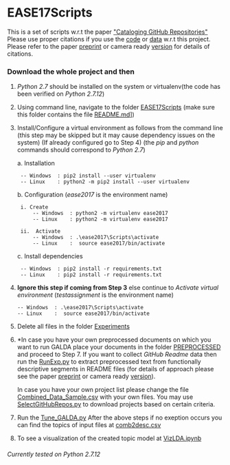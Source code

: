 # EASE17Scripts

This is a set of scripts w.r.t the paper ["Cataloging GitHub Repositories"](http://dl.acm.org/citation.cfm?doid=3084226.3084287)
Please use proper citations if you use the [code](https://github.com/abhishek9sharma/EASE17Scripts) or [data](https://github.com/abhishek9sharma/abhishek9sharma.github.io/tree/master/DataSets/EASE17Paper) w.r.t this project. Please refer to the paper [preprint](https://github.com/abhishek9sharma/abhishek9sharma.github.io/blob/master/Papers/EASE17abhishek_preprint.pdf) or camera ready [version](http://dl.acm.org/citation.cfm?doid=3084226.3084287) for details of citations.


### Download the whole project and then

1. *Python 2.7* should be installed on the system or virtualenv(the code has been verified on *Python 2.7.12*)

2. Using command line, navigate to the folder [EASE17Scripts](https://github.com/abhishek9sharma/EASE17Scripts) (make sure this folder contains the file [README.md](https://github.com/abhishek9sharma/EASE17Scripts/blob/master/README.md)])

3. Install/Configure a virtual environment as follows from the command line (this step may be skipped but it may cause dependency issues on the system) (If already configured go to Step 4) (the *pip* and *python* commands should correspond to *Python 2.7*)
    
    a. Installation 
        
        -- Windows  : pip2 install --user virtualenv
        -- Linux    : python2 -m pip2 install --user virtualenv
        
    b. Configuration (*ease2017* is the environment name)
        
        i. Create
            -- Windows  : python2 -m virtualenv ease2017
            -- Linux    : python2 -m virtualenv ease2017 
        
        ii.  Activate 
            -- Windows  : .\ease2017\Scripts\activate
            -- Linux    :  source ease2017/bin/activate 
        
    c. Install dependencies      
          
        -- Windows  : pip2 install -r requirements.txt
        -- Linux    : pip2 install -r requirements.txt 
    
 4. **Ignore this step if coming from Step 3** else continue to *Activate virtual environment* (*testassignment* is the environment name)
        
        -- Windows  : .\ease2017\Scripts\activate
        -- Linux    :  source ease2017/bin/activate 

5. Delete all files in the folder [Experiments](https://github.com/abhishek9sharma/EASE17Scripts/tree/master/Experiments)

6. *In case you have your own preprocessed documents on which you want to run GALDA place your documents in the folder [PREPROCESSED](https://github.com/abhishek9sharma/EASE17Scripts/tree/master/Experiments/FILTEREDRM/PREPROCESSED) and proceed to Step 7. If you want to collect *GitHub Readme* data then run the [RunExp.py](https://github.com/abhishek9sharma/EASE17Scripts/blob/master/RunExp.py) to extract preprocessed text from functionally descriptive segments in README files (for details of approach please see the  paper [preprint](https://github.com/abhishek9sharma/abhishek9sharma.github.io/blob/master/Papers/EASE17abhishek_preprint.pdf) or camera ready [version](http://dl.acm.org/citation.cfm?doid=3084226.3084287)).

   In case you have your own project list please change the file [Combined_Data_Sample.csv](https://github.com/abhishek9sharma/EASE17Scripts/blob/master/CONFIG/Combined_Data_Sample.csv) with your own files. You may use
   [SelectGitHubRepos.py](https://github.com/abhishek9sharma/EASE17Scripts/blob/master/SelectGitHubRepos.py) to download projects based on certain criteria.

7. Run the [Tune_GALDA.py](https://github.com/abhishek9sharma/EASE17Scripts/blob/master/GALDA/Tune_GALDA.py)
After the above steps if no exeption occurs you can find the topics of input files at [comb2desc.csv](https://github.com/abhishek9sharma/EASE17Scripts/blob/master/Experiments/REPOPROPS/comb2desc.csv)

8. To see a visualization of the created topic model at [VizLDA.ipynb](http://nbviewer.jupyter.org/github/abhishek9sharma/EASE17Scripts/blob/bec18fc1bc4b964d889752d7cb8b534973d887ba/VizLDA.ipynb)

###### Currently tested on Python 2.7.12





